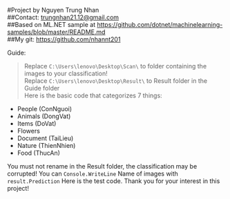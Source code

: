  #Project by Nguyen Trung Nhan   
 ##Contact: trungnhan21.12@gmail.com  
 ##Based on ML.NET sample at https://github.com/dotnet/machinelearning-samples/blob/master/README.md  
 ##My git: https://github.com/nhannt201  

Guide:  
>Replace `C:\Users\lenovo\Desktop\Scan\` to folder containing the images to your classification!  
>Replace `C:\Users\lenovo\Desktop\Result\` to Result folder in the Guide folder  
>Here is the basic code that categorizes 7 things:
- People (ConNguoi)
- Animals (DongVat)
- Items (DoVat)
- Flowers
- Document (TaiLieu)
- Nature (ThienNhien)
- Food (ThucAn)

You must not rename in the Result folder, the classification may be corrupted!
You can `Console.WriteLine` Name of images with `result.Prediction`
Here is the test code. Thank you for your interest in this project!
